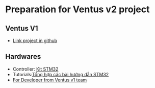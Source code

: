 # Preparation for Ventus v2 project

## Ventus V1

- [Link project in github](https://github.com/quanghona/EmergencyVentilator)


## Hardwares

- Controller: [Kit STM32](https://chotroihn.vn/kit-stm32f103rct6-rbt6)
- Tutorials:[Tổng hợp các bài hướng dẫn STM32](https://tapit.vn/tong-hop-cac-bai-huong-dan-lap-trinh-vi-dieu-khien-stm32/)
- [For Developer from Ventus v1 team](https://github.com/quanghona/EmergencyVentilator/blob/master/develop.md)